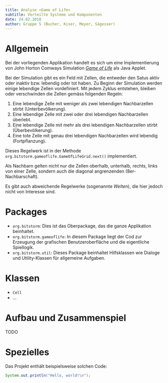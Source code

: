 ```yaml
---
title: Analyse «Game of Life»
subtitle: Verteilte Systeme und Komponenten
date: 24.02.2018
author: Gruppe 5 (Bucher, Kiser, Meyer, Sägesser)
---
```


# Allgemein

Bei der vorliegenden Applikation handelt es sich um eine Implementierung von John Horton Comways Simulation [_Game of Life_](https://en.wikipedia.org/wiki/Conway%27s_Game_of_Life) als Java Applet.

Bei der Simulation gibt es ein Feld mit Zellen, die entweder den Satus aktiv oder inaktiv bzw. lebendig oder tot haben. Zu Beginn der Simulation werden einige lebendige Zellen vordefiniert. Mit jedem Zyklus entstehen, bleiben oder verschwinden die Zellen gemäss folgenden Regeln:

1. Eine lebendige Zelle mit weniger als zwei lebendigen Nachbarzellen stirbt (Unterbevölkerung).
2. Eine lebendige Zelle mit zwei oder drei lebendigen Nachbarzellen überlebt.
3. Eine lebendige Zelle mit mehr als drei lebendigen Nachbarzellen stirbt (Überbevölkerung).
4. Eine tote Zelle mit genau drei lebendigen Nachbarzellen wird lebendig (Fortpflanzung).

Dieses Regelwerk ist in der Methode `org.bitstorm.gameoflife.GameOfLifeGrid.next()` implementiert.

Als Nachbarn gelten nicht nur die Zellen oberhalb, unterhalb, rechts, links von einer Zelle, sondern auch die diagonal angrenzenden (8er-Nachbarschaft).

Es gibt auch abweichende Regelwerke (sogenannte _Welten_), die hier jedoch nicht von Interesse sind.

# Packages

- `org.bitstorm`: Dies ist das Oberpackage, das die ganze Applikation beinhaltet.
- `org.bitstorm.gameoflife`: In diesem Package liegt der Cod zur Erzeugung der grafischen Benutzeroberfläche und die eigentliche Spiellogik.
- `org.bitstorm.util`: Dieses Package beinhaltet Hilfsklassen wie Dialoge und Utility-Klassen für allgemeine Aufgaben.

# Klassen

- `Cell`
- ...

# Aufbau und Zusammenspiel

TODO

# Spezielles

Das Projekt enthält beispielsweise solchen Code:

```java
System.out.println("Hello, world!\n");
```
